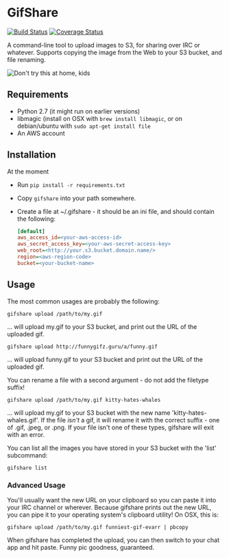 GifShare
========

[![Build Status](https://travis-ci.org/judy2k/gifshare.svg?branch=master)](https://travis-ci.org/judy2k/gifshare)
[![Coverage Status](https://img.shields.io/coveralls/judy2k/gifshare.svg)](https://coveralls.io/r/judy2k/gifshare?branch=master)

A command-line tool to upload images to S3, for sharing over IRC or whatever.
Supports copying the image from the Web to your S3 bucket, and file renaming.

![Don't try this at home, kids](http://gifs.ninjarockstar.guru/kitty-throw.gif)


Requirements
------------

* Python 2.7 (it might run on earlier versions)
* libmagic (install on OSX with `brew install libmagic`, or on debian/ubuntu
  with `sudo apt-get install file`
* An AWS account


Installation
------------

At the moment

* Run `pip install -r requirements.txt`
* Copy `gifshare` into your path somewhere.
* Create a file at ~/.gifshare - it should be an ini file, and should contain
  the following:

    ```ini
    [default]
    aws_access_id=<your-aws-access-id>
    aws_secret_access_key=<your-aws-secret-access-key>
    web_root=<http://your.s3.bucket.domain.name/>
    region=<aws-region-code>
    bucket=<your-bucket-name>
    ```


Usage
-----

The most common usages are probably the following:

    gifshare upload /path/to/my.gif

... will upload my.gif to your S3 bucket, and print out the URL of the
uploaded gif.

    gifshare upload http://funnygifz.guru/a/funny.gif

... will upload funny.gif to your S3 bucket and print out the URL of the
uploaded gif.

You can rename a file with a second argument - do not add the filetype suffix!

    gifshare upload /path/to/my.gif kitty-hates-whales

... will upload my.gif to your S3 bucket with the new name
'kitty-hates-whales.gif'.  If the file *isn't* a gif, it will rename it with
the correct suffix - one of .gif, .jpeg, or .png. If your file isn't one of
these types, gifshare will exit with an error.

You can list all the images you have stored in your S3 bucket with the 'list'
subcommand:

	gifshare list

### Advanced Usage

You'll usually want the new URL on your clipboard so you can paste it into your
IRC channel or wherever. Because gifshare prints out the new URL, you can pipe
it to your operating system's clipboard utility! On OSX, this is:

    gifshare upload /path/to/my.gif funniest-gif-evarr | pbcopy

When gifshare has completed the upload, you can then switch to your chat app
and hit paste. Funny pic goodness, guaranteed.
